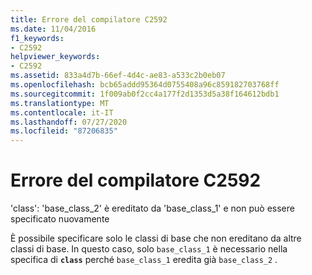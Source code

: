 ```yaml
---
title: Errore del compilatore C2592
ms.date: 11/04/2016
f1_keywords:
- C2592
helpviewer_keywords:
- C2592
ms.assetid: 833a4d7b-66ef-4d4c-ae83-a533c2b0eb07
ms.openlocfilehash: bcb65addd95364d0755408a96c859182703768ff
ms.sourcegitcommit: 1f009ab0f2cc4a177f2d1353d5a38f164612bdb1
ms.translationtype: MT
ms.contentlocale: it-IT
ms.lasthandoff: 07/27/2020
ms.locfileid: "87206835"
---
```

# <a name="compiler-error-c2592"></a>Errore del compilatore C2592

'class': 'base_class_2' è ereditato da 'base_class_1' e non può essere specificato nuovamente

È possibile specificare solo le classi di base che non ereditano da altre classi di base. In questo caso, solo `base_class_1` è necessario nella specifica di **`class`** perché `base_class_1` eredita già `base_class_2` .
